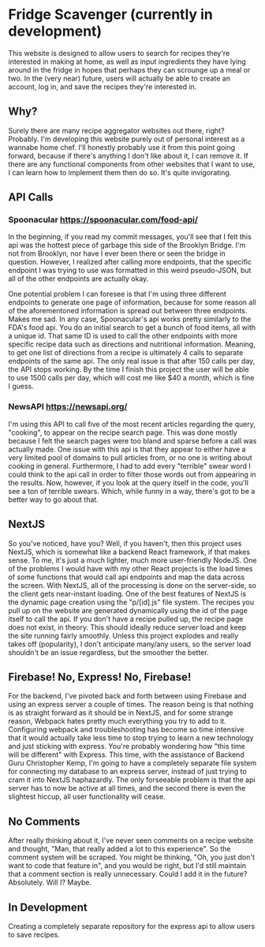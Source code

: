# Fridge Scavenger (currently in development)
This website is designed to allow users to search for recipes they're interested in making at home, as well as input ingredients they have lying around in the fridge in hopes that perhaps they can scrounge up a meal or two. In the (very near) future, users will actually be able to create an account, log in, and save the recipes they're interested in.

## Why?
Surely there are many recipe aggregator websites out there, right? Probably. I'm developing this website purely out of personal interest as a wannabe home chef. I'll honestly probably use it from this point going forward, because if there's anything I don't like about it, I can remove it. If there are any functional components from other websites that I want to use, I can learn how to implement them then do so. It's quite invigorating.

## API Calls

### Spoonacular https://spoonacular.com/food-api/
In the beginning, if you read my commit messages, you'll see that I felt this api was the hottest piece of garbage this side of the Brooklyn Bridge. I'm not from Brooklyn, nor have I ever been there or seen the bridge in question. However, I realized after calling more endpoints, that the specific endpoint I was trying to use was formatted in this weird pseudo-JSON, but all of the other endpoints are actually okay. 

One potential problem I can foresee is that I'm using three different endpoints to generate one page of information, because for some reason all of the aforementoned information is spread out between three endpoints. Makes me sad. In any case, Spoonacular's api works pretty similarly to the FDA's food api. You do an initial search to get a bunch of food items, all with a unique id. That same ID is used to call the other endpoints with more specific recipe data such as directions and nutritional information. Meaning, to get one list of directions from a recipe is ultimately 4 calls to separate endpoints of the same api. The only real issue is that after 150 calls per day, the API stops working. By the time I finish this project the user will be able to use 1500 calls per day, which will cost me like $40 a month, which is fine I guess.

### NewsAPI https://newsapi.org/
I'm using this API to call five of the most recent articles regarding the query, "cooking", to appear on the recipe search page. This was done mostly because I felt the search pages were too bland and sparse before a call was actually made. One issue with this api is that they appear to either have a very limited pool of domains to pull articles from, or no one is writing about cooking in general. Furthermore, I had to add every "terrible" swear word I could think to the api call in order to filter those words out from appearing in the results. Now, however, if you look at the query itself in the code, you'll see a ton of terrible swears. Which, while funny in a way, there's got to be a better way to go about that.

## NextJS
So you've noticed, have you? Well, if you haven't, then this project uses NextJS, which is somewhat like a backend React framework, if that makes sense. To me, it's just a much lighter, much more user-friendly NodeJS. One of the problems I would have with my other React projects is the load times of some functions that would call api endpoints and map the data across the screen. With NextJS, all of the processing is done on the server-side, so the client gets near-instant loading. One of the best features of NextJS is the dynamic page creation using the "p/[id].js" file system. The recipes you pull up on the website are generated dynamically using the id of the page itself to call the api. If you don't have a recipe pulled up, the recipe page does not exist, in theory. This should ideally reduce server load and keep the site running fairly smoothly. Unless this project explodes and really takes off (popularity), I don't anticipate many/any users, so the server load shouldn't be an issue regardless, but the smoother the better.

## Firebase! No, Express! No, Firebase!
For the backend, I've pivoted back and forth between using Firebase and using an express server a couple of times. The reason being is that nothing is as straight forward as it should be in NextJS, and for some strange reason, Webpack hates pretty much everything you try to add to it. Configuring webpack and troubleshooting has become so time intensive that it would actually take less time to stop trying to learn a new technology and just sticking with express. You're probably wondering how "this time will be different" with Express. This time, with the assistance of Backend Guru Christopher Kemp, I'm going to have a completely separate file system for connecting my database to an express server, instead of just trying to cram it into NextJS haphazardly. The only forseeable problem is that the api server has to now be active at all times, and the second there is even the slightest hiccup, all user functionality will cease.

## No Comments
After really thinking about it, I've never seen comments on a recipe website and thought, "Man, that really added a lot to this experience". So the comment system will be scraped. You might be thinking, "Oh, you just don't want to code that feature in", and you would be right, but I'd still maintain that a comment section is really unnecessary. Could I add it in the future? Absolutely. Will I? Maybe.

## In Development
Creating a completely separate repository for the express api to allow users to save recipes.
